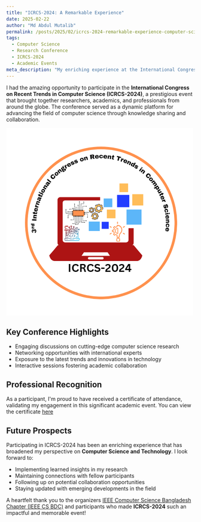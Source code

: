 ```yaml
---
title: "ICRCS-2024: A Remarkable Experience"
date: 2025-02-22
author: "Md Abdul Mutalib"
permalink: /posts/2025/02/icrcs-2024-remarkable-experience-computer-science-research/
tags:
  - Computer Science
  - Research Conference
  - ICRCS-2024
  - Academic Events
meta_description: "My enriching experience at the International Congress on Recent Trends in Computer Science (ICRCS-2024), featuring insights from global researchers and professionals."
---
```


I had the amazing opportunity to participate in the **International Congress on Recent Trends in Computer Science (ICRCS-2024)**, a prestigious event that brought together researchers, academics, and professionals from around the globe. The conference served as a dynamic platform for advancing the field of computer science through knowledge sharing and collaboration.

![ICRCS 2024 Conference](/images/blog/IEEE-CS-BDC/IRCCS-2024.png)
## Key Conference Highlights

- Engaging discussions on cutting-edge computer science research
- Networking opportunities with international experts
- Exposure to the latest trends and innovations in technology
- Interactive sessions fostering academic collaboration

## Professional Recognition

As a participant, I'm proud to have received a certificate of attendance, validating my engagement in this significant academic event. You can view the certificate [here](/files/IEEE-CS-BDC/Participant-ICRCS-2024-Md%20Abdul%20Mutalib.pdf)

## Future Prospects

Participating in ICRCS-2024 has been an enriching experience that has broadened my perspective on **Computer Science and Technology**. I look forward to:

- Implementing learned insights in my research
- Maintaining connections with fellow participants
- Following up on potential collaboration opportunities
- Staying updated with emerging developments in the field

A heartfelt thank you to the organizers [IEEE Computer Science Bangladesh Chapter (IEEE CS BDC)](http://ieeecsbdc.org/)  and participants who made **ICRCS-2024** such an impactful and memorable event!
